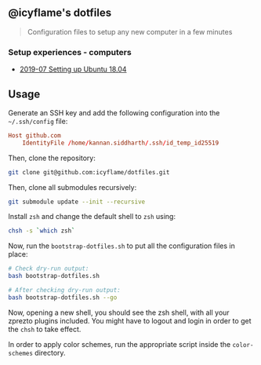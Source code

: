 ## @icyflame's dotfiles

> Configuration files to setup any new computer in a few minutes

### Setup experiences - computers

- [2019-07 Setting up Ubuntu 18.04][1]

[1]: https://gist.github.com/icyflame/1399a7462f4c56103f8417b26875f5c5

## Usage

Generate an SSH key and add the following configuration into the `~/.ssh/config` file:

```conf
Host github.com
    IdentityFile /home/kannan.siddharth/.ssh/id_temp_id25519
```

Then, clone the repository:

```sh
git clone git@github.com:icyflame/dotfiles.git
```

Then, clone all submodules recursively:

```sh
git submodule update --init --recursive
```

Install `zsh` and change the default shell to `zsh` using:

```sh
chsh -s `which zsh`
```

Now, run the `bootstrap-dotfiles.sh` to put all the configuration files in
place:

```sh
# Check dry-run output:
bash bootstrap-dotfiles.sh

# After checking dry-run output:
bash bootstrap-dotfiles.sh --go
```

Now, opening a new shell, you should see the zsh shell, with all your zprezto plugins included. You
might have to logout and login in order to get the `chsh` to take effect.

In order to apply color schemes, run the appropriate script inside the `color-schemes` directory.

